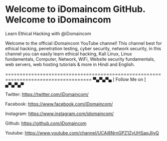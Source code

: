 Welcome to iDomaincom GitHub. 
Welcome to iDomaincom
====================================================================================

Learn Ethical Hacking with @iDomaincom

Welcome to the official iDomaincom YouTube channel! This channel best for ethical hacking, penetration testing, cyber security, network security, in this channel you can easily learn ethical hacking, Kali Linux, Linux fundamentals, Computer, Network, WiFi, Website security fundamentals, web servers, web hosting tutorials & more in Hindi and English.

====================================================================================
▀▄▀▄▀▄ [ Follow Me on ] ▄▀▄▀▄▀

Twitter: https://twitter.com/iDomaincom/

Facebook: https://www.facebook.com/iDomaincom/

Instagram: https://www.instagram.com/idomaincom/

Github: https://github.com/iDomaincom

Youtube: https://www.youtube.com/channel/UCAj8NrnGPZ1ZyUHSaqJliyQ
